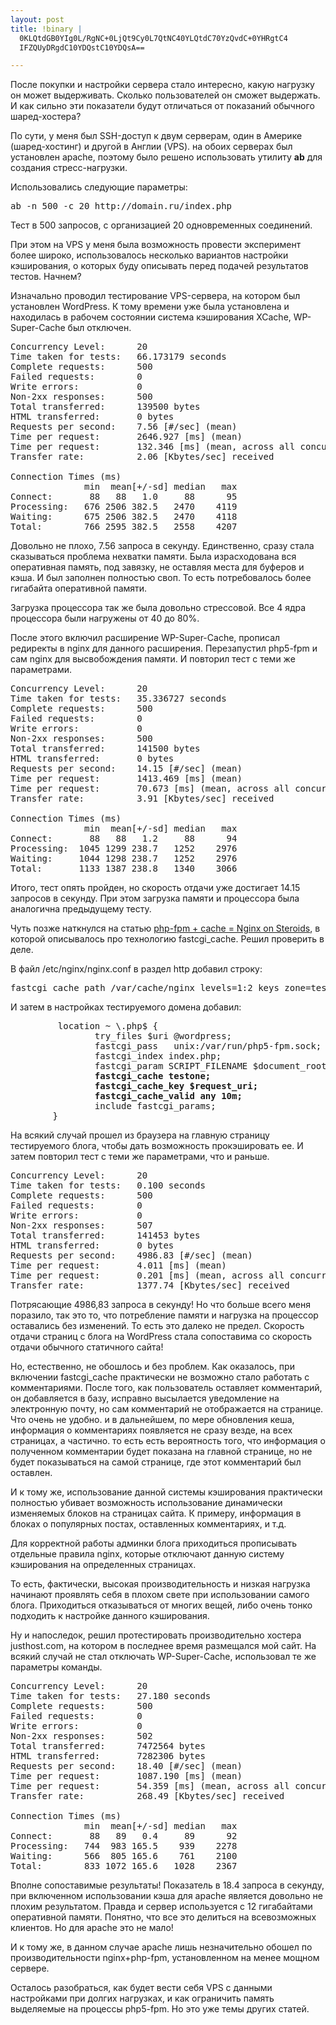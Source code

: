 ```yaml
--- 
layout: post
title: !binary |
  0KLQtdGB0YIg0L/RgNC+0LjQt9Cy0L7QtNC40YLQtdC70YzQvdC+0YHRgtC4
  IFZQUyDRgdC10YDQstC10YDQsA==

---
```

После покупки и настройки сервера стало интересно, какую нагрузку он может выдерживать. Сколько пользователей он сможет выдержать. И как сильно эти показатели будут отличаться от показаний обычного шаред-хостера?

По сути, у меня был SSH-доступ к двум серверам, один в Америке (шаред-хостинг) и другой в Англии (VPS). на обоих серверах был установлен apache, поэтому было решено использовать утилиту <strong>ab</strong> для создания стресс-нагрузки.

Использовались следующие параметры:
<pre>ab -n 500 -c 20 http://domain.ru/index.php</pre>
Тест в 500 запросов, с организацией 20 одновременных соединений.

При этом на VPS у меня была возможность провести эксперимент более широко, использовалось несколько вариантов настройки кэширования, о которых буду описывать перед подачей результатов тестов. Начнем?

<!--more-->Изначально проводил тестирование VPS-сервера, на котором был установлен WordPress. К тому времени уже была установлена и находилась в рабочем состоянии система кэширования XCache, WP-Super-Cache был отключен.
<pre>Concurrency Level:      20
Time taken for tests:   66.173179 seconds
Complete requests:      500
Failed requests:        0
Write errors:           0
Non-2xx responses:      500
Total transferred:      139500 bytes
HTML transferred:       0 bytes
Requests per second:    7.56 [#/sec] (mean)
Time per request:       2646.927 [ms] (mean)
Time per request:       132.346 [ms] (mean, across all concurrent requests)
Transfer rate:          2.06 [Kbytes/sec] received

Connection Times (ms)
              min  mean[+/-sd] median   max
Connect:       88   88   1.0     88      95
Processing:   676 2506 382.5   2470    4119
Waiting:      675 2506 382.5   2470    4118
Total:        766 2595 382.5   2558    4207</pre>
Довольно не плохо, 7.56 запроса в секунду. Единственно, сразу стала сказываться проблема нехватки памяти. Была израсходована вся оперативная память, под завязку, не оставляя места для буферов и кэша. И был заполнен полностью своп. То есть потребовалось более гигабайта оперативной памяти.

Загрузка процессора так же была довольно стрессовой. Все 4 ядра процессора были нагружены от 40 до 80%.

После этого включил расширение WP-Super-Cache, прописал редиректы в nginx для данного расширения. Перезапустил php5-fpm и сам nginx для высвобождения памяти. И повторил тест с теми же параметрами.
<pre>Concurrency Level:      20
Time taken for tests:   35.336727 seconds
Complete requests:      500
Failed requests:        0
Write errors:           0
Non-2xx responses:      500
Total transferred:      141500 bytes
HTML transferred:       0 bytes
Requests per second:    14.15 [#/sec] (mean)
Time per request:       1413.469 [ms] (mean)
Time per request:       70.673 [ms] (mean, across all concurrent requests)
Transfer rate:          3.91 [Kbytes/sec] received

Connection Times (ms)
              min  mean[+/-sd] median   max
Connect:       88   88   1.2     88      94
Processing:  1045 1299 238.7   1252    2976
Waiting:     1044 1298 238.7   1252    2976
Total:       1133 1387 238.8   1340    3066</pre>
Итого, тест опять пройден, но скорость отдачи уже достигает 14.15 запросов в секунду. При этом загрузка памяти и процессора была аналогична предыдущему тесту.

Чуть позже наткнулся на статью <a href="http://zenginx.com/2010/05/17/php-fpm-cache-nginx-on-steroids/">php-fpm + cache = Nginx on Steroids</a>, в которой описывалось про технологию fastcgi_cache. Решил проверить в деле.

В файл /etc/nginx/nginx.conf в раздел http добавил строку:
<pre>fastcgi_cache_path /var/cache/nginx levels=1:2 keys_zone=testone:20m inactive=1d max_size=200m;</pre>
И затем в настройках тестируемого домена добавил:
<pre>         location ~ \.php$ &#123;
                try_files $uri @wordpress;
                fastcgi_pass   unix:/var/run/php5-fpm.sock;
                fastcgi_index index.php;
                fastcgi_param SCRIPT_FILENAME $document_root$fastcgi_script_name;
<strong>                fastcgi_cache testone;
                fastcgi_cache_key $request_uri;
                fastcgi_cache_valid any 10m;</strong>
                include fastcgi_params;
        }</pre>
На всякий случай прошел из браузера на главную страницу тестируемого блога, чтобы дать возможность прокэшировать ее. И затем повторил тест с теми же параметрами, что и раньше.
<pre>Concurrency Level:      20
Time taken for tests:   0.100 seconds
Complete requests:      500
Failed requests:        0
Write errors:           0
Non-2xx responses:      507
Total transferred:      141453 bytes
HTML transferred:       0 bytes
Requests per second:    4986.83 [#/sec] (mean)
Time per request:       4.011 [ms] (mean)
Time per request:       0.201 [ms] (mean, across all concurrent requests)
Transfer rate:          1377.74 [Kbytes/sec] received</pre>
Потрясающие 4986,83 запроса в секунду! Но что больше всего меня поразило, так это то, что потребление памяти и нагрузка на процессор оставались без изменений. То есть это далеко не предел. Скорость отдачи страниц с блога на WordPress стала сопоставима со скорость отдачи обычного статичного сайта!

Но, естественно, не обошлось и без проблем. Как оказалось, при включении fastcgi_cache практически не возможно стало работать с комментариями. После того, как пользователь оставляет комментарий, он добавляется в базу, исправно высылается уведомление на электронную почту, но сам комментарий не отображается на странице. Что очень не удобно. и в дальнейшем, по мере обновления кеша, информация о комментариях появляется не сразу везде, на всех страницах, а частично. то есть есть вероятность того, что информация о полученном комментарии будет показана на главной странице, но не будет показываться на самой странице, где этот комментарий был оставлен.

И к тому же, использование данной системы кэширования практически полностью убивает возможность использование динамически изменяемых блоков на страницах сайта. К примеру, информация в блоках о популярных постах, оставленных комментариях, и т.д.

Для корректной работы админки блога приходиться прописывать отдельные правила nginx, которые отключают данную систему кэширования на определенных страницах.

То есть, фактически, высокая производительность и низкая нагрузка начинают проявлять себя в плохом свете при использовании самого блога. Приходиться отказываться от многих вещей, либо очень тонко подходить к настройке данного кэширования.

Ну и напоследок, решил протестировать производительно хостера justhost.com, на котором в последнее время размещался мой сайт. На всякий случай не стал отключать WP-Super-Cache, использовал те же параметры команды.
<pre>Concurrency Level:      20
Time taken for tests:   27.180 seconds
Complete requests:      500
Failed requests:        0
Write errors:           0
Non-2xx responses:      502
Total transferred:      7472564 bytes
HTML transferred:       7282306 bytes
Requests per second:    18.40 [#/sec] (mean)
Time per request:       1087.190 [ms] (mean)
Time per request:       54.359 [ms] (mean, across all concurrent requests)
Transfer rate:          268.49 [Kbytes/sec] received

Connection Times (ms)
              min  mean[+/-sd] median   max
Connect:       88   89   0.4     89      92
Processing:   744  983 165.5    939    2278
Waiting:      566  805 165.6    761    2100
Total:        833 1072 165.6   1028    2367</pre>
Вполне сопоставимые результаты! Показатель в 18.4 запроса в секунду, при включенном использовании кэша для apache является довольно не плохим результатом. Правда и сервер используется с 12 гигабайтами оперативной памяти. Понятно, что все это делиться на всевозможных клиентов. Но для apache это не мало!

И к тому же, в данном случае apache лишь незначительно обошел по производительности nginx+php-fpm, установленном на менее мощном сервере.

Осталось разобраться, как будет вести себя VPS с данными настройками при долгих нагрузках, и как ограничить память выделяемые на процессы php5-fpm. Но это уже темы других статей.
